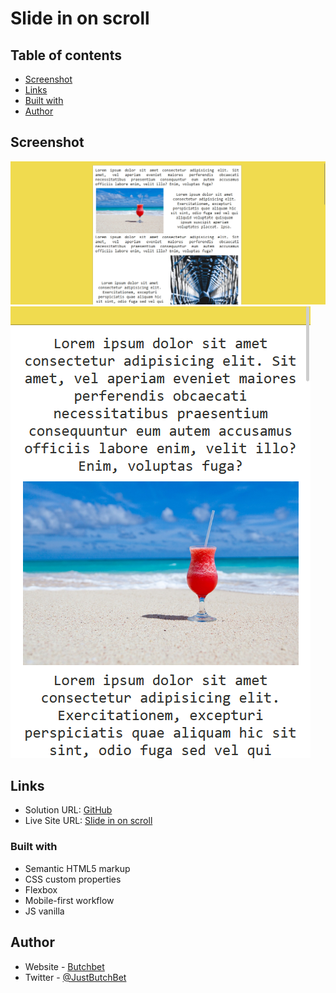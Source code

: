 # Slide in on scroll

## Table of contents

- [Screenshot](#screenshot)
- [Links](#links)
- [Built with](#built-with)
- [Author](#author)

## Screenshot
![Desktop](./src/assets/desktop.png)
![Mobile](./src/assets/mobile.png)

## Links
- Solution URL: [GitHub](https://github.com/ButchBet/Slide-in-on-scroll)
- Live Site URL: [Slide in on scroll](https://slideinonscrollbutchbet.netlify.app/)

### Built with
- Semantic HTML5 markup
- CSS custom properties
- Flexbox
- Mobile-first workflow
- JS vanilla

## Author
- Website - [Butchbet](https://www.butchbet.co/)
- Twitter - [@JustButchBet](https://twitter.com/JustButchBet)
